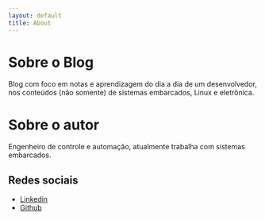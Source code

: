 ```yaml
---
layout: default
title: About
---
```


<div class="post">
	<h1 class="pageTitle">Sobre o Blog</h1>	
	<p>Blog com foco em notas e aprendizagem do dia a dia de um desenvolvedor, nos conteúdos (não somente) de sistemas embarcados, Linux e eletrônica.</p>
	<h1 class="pageTitle">Sobre o autor</h1>	
	<p>Engenheiro de controle e automação, atualmente trabalha com sistemas embarcados.</p>
	<h2>Redes sociais</h2>
	<ul>
		<li><a href="http://customizr.net/icons/">Linkedin</a></li>
		<li><a href="https://github.com/FilipeOSilva">Github</a></li>
  	</ul>
</div>
